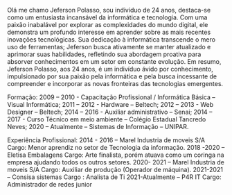 Olá me chamo Jeferson Polasso, sou indivíduo de 24 anos, destaca-se como um entusiasta incansável da informática e tecnologia. Com uma paixão inabalável por explorar as complexidades do mundo digital, ele demonstra um profundo interesse em aprender sobre as mais recentes inovações tecnológicas. Sua dedicação à informática transcende o mero uso de ferramentas; 
Jeferson busca ativamente se manter atualizado e aprimorar suas habilidades, refletindo sua abordagem proativa para absorver conhecimentos em um setor em constante evolução. Em resumo, Jeferson Polasso, aos 24 anos, é um indivíduo ávido por conhecimento, impulsionado por sua paixão pela informática e pela busca incessante de compreender e incorporar as novas fronteiras das tecnologias emergentes.


Formação:
2009 – 2010 - Capacitação Profissional / Informática Básica – Visual Informática; 
2011 – 2012 - Hardware – Beltech; 
2012 – 2013 - Web Designer – Beltech; 
2014 – 2016 - Auxiliar administrativo – Senai; 
2014 – 2017 - Curso Técnico em meio ambiente – Colégio Estadual Tancredo Neves;
2020 – Atualmente – Sistemas de Informação – UNIPAR.

Experiência Profissional: 
2014 - 2016 – Marel Industria de moveis S/A 
Cargo: Menor aprendiz no setor de Tecnologia da informação. 
2018 -2020 – Eletisa Embalagens
Cargo: Arte finalista, porém atuava como um coringa na empresa ajudando todos os outros setores.
2020- 2021 – Marel Industria de moveis S/A 
Cargo: Auxiliar de produção (Operador de máquina).
2021-2021 – Consisa sistemas 
Cargo : Analista de Ti
2021-Atualmente – P4R IT
Cargo: Administrador de redes junior

